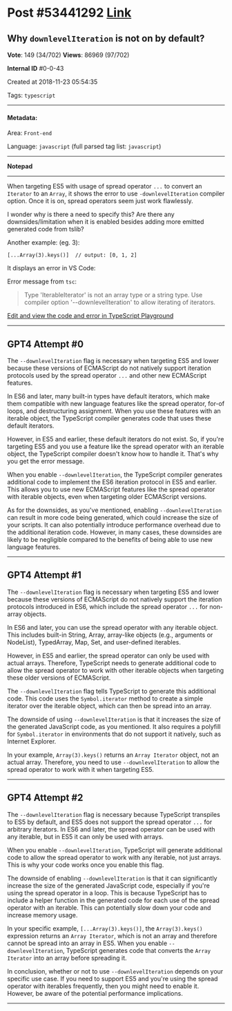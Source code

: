 
# Post \#53441292 [Link](https://stackoverflow.com/questions/53441292/)

## Why `downlevelIteration` is not on by default?

**Vote**: 149 (34/702) **Views**: 86969 (97/702) 

**Internal ID** \#0-0-43

Created at 2018-11-23 05:54:35

Tags: `typescript`

----------

#### Metadata:

Area: `Front-end`

Language: `javascript` (full parsed tag list: `javascript`)

----------

**Notepad**


----------

When targeting ES5 with usage of spread operator `...` to convert an `Iterator` to an `Array`, it shows the error to use `-downlevelIteration` compiler option. Once it is on, spread operators seem just work flawlessly.

I wonder why is there a need to specify this? Are there any downsides/limitation when it is enabled besides adding more emitted generated code from tslib?

Another example:  (eg. 3):

```
[...Array(3).keys()]  // output: [0, 1, 2]
```


It displays an error in VS Code:
[](https://i.stack.imgur.com/cSrYT.png)

Error message from `tsc`:

> Type 'IterableIterator' is not an array type or a string type. Use compiler option '--downlevelIteration' to allow iterating of iterators.

[Edit and view the code and error in TypeScript Playground](https://www.typescriptlang.org/play/#src=%5B...Array(3).keys()%5D)


----------
        
## GPT4 Attempt \#0

The `--downlevelIteration` flag is necessary when targeting ES5 and lower because these versions of ECMAScript do not natively support iteration protocols used by the spread operator `...` and other new ECMAScript features.

In ES6 and later, many built-in types have default iterators, which make them compatible with new language features like the spread operator, for-of loops, and destructuring assignment. When you use these features with an iterable object, the TypeScript compiler generates code that uses these default iterators.

However, in ES5 and earlier, these default iterators do not exist. So, if you're targeting ES5 and you use a feature like the spread operator with an iterable object, the TypeScript compiler doesn't know how to handle it. That's why you get the error message.

When you enable `--downlevelIteration`, the TypeScript compiler generates additional code to implement the ES6 iteration protocol in ES5 and earlier. This allows you to use new ECMAScript features like the spread operator with iterable objects, even when targeting older ECMAScript versions.

As for the downsides, as you've mentioned, enabling `--downlevelIteration` can result in more code being generated, which could increase the size of your scripts. It can also potentially introduce performance overhead due to the additional iteration code. However, in many cases, these downsides are likely to be negligible compared to the benefits of being able to use new language features.

--------

## GPT4 Attempt \#1

The `--downlevelIteration` flag is necessary when targeting ES5 and lower because these versions of ECMAScript do not natively support the iteration protocols introduced in ES6, which include the spread operator `...` for non-array objects.

In ES6 and later, you can use the spread operator with any iterable object. This includes built-in String, Array, array-like objects (e.g., arguments or NodeList), TypedArray, Map, Set, and user-defined iterables.

However, in ES5 and earlier, the spread operator can only be used with actual arrays. Therefore, TypeScript needs to generate additional code to allow the spread operator to work with other iterable objects when targeting these older versions of ECMAScript.

The `--downlevelIteration` flag tells TypeScript to generate this additional code. This code uses the `Symbol.iterator` method to create a simple iterator over the iterable object, which can then be spread into an array.

The downside of using `--downlevelIteration` is that it increases the size of the generated JavaScript code, as you mentioned. It also requires a polyfill for `Symbol.iterator` in environments that do not support it natively, such as Internet Explorer.

In your example, `Array(3).keys()` returns an `Array Iterator` object, not an actual array. Therefore, you need to use `--downlevelIteration` to allow the spread operator to work with it when targeting ES5.

--------

## GPT4 Attempt \#2

The `--downlevelIteration` flag is necessary because TypeScript transpiles to ES5 by default, and ES5 does not support the spread operator `...` for arbitrary iterators. In ES6 and later, the spread operator can be used with any iterable, but in ES5 it can only be used with arrays.

When you enable `--downlevelIteration`, TypeScript will generate additional code to allow the spread operator to work with any iterable, not just arrays. This is why your code works once you enable this flag.

The downside of enabling `--downlevelIteration` is that it can significantly increase the size of the generated JavaScript code, especially if you're using the spread operator in a loop. This is because TypeScript has to include a helper function in the generated code for each use of the spread operator with an iterable. This can potentially slow down your code and increase memory usage.

In your specific example, `[...Array(3).keys()]`, the `Array(3).keys()` expression returns an `Array Iterator`, which is not an array and therefore cannot be spread into an array in ES5. When you enable `--downlevelIteration`, TypeScript generates code that converts the `Array Iterator` into an array before spreading it.

In conclusion, whether or not to use `--downlevelIteration` depends on your specific use case. If you need to support ES5 and you're using the spread operator with iterables frequently, then you might need to enable it. However, be aware of the potential performance implications.

--------
